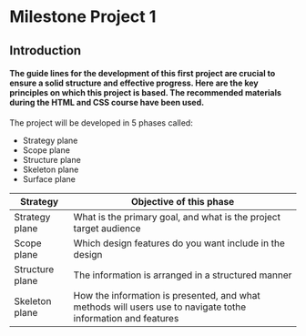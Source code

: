 # **Milestone Project 1**
## __Introduction__

####  The guide lines for the development of this first project are crucial to ensure a solid structure and effective progress. Here are the key principles on which this project is based. The recommended materials during the  HTML and CSS course have been used.
The project will be developed in 5 phases called:
* Strategy plane
* Scope plane
* Structure plane
* Skeleton plane
* Surface plane

 |  **Strategy**   |                   **Objective of this phase**                     |
 | --------------- | ----------------------------------------------------------------- |
 | Strategy plane  | What is the primary goal, and what is the project target audience | 
 | Scope plane     | Which design features do you want include in the design           |
 | Structure plane | The information is arranged in a structured manner                |
 | Skeleton plane  | How the information is presented, and what methods will users use to navigate tothe information and features |
 


  
